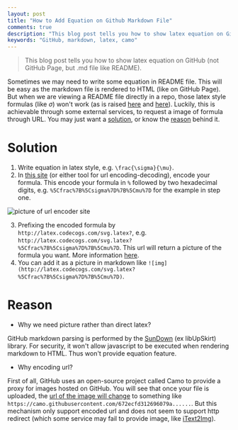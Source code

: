 ```yaml
---
layout: post
title: "How to Add Equation on Github Markdown File"
comments: true
description: "This blog post tells you how to show latex equation on GitHub (not GitHub page, but .md file like README)."
keywords: "GitHub, markdown, latex, camo"
---
```


> This blog post tells you how to show latex equation on GitHub (not GitHub Page, but .md file like README).

Sometimes we may need to write some equation in README file. This will be easy as the markdown file is rendered to HTML (like on GitHub Page). But when we are viewing a README file directly in a repo, those latex style formulas (like $\sigma$) won't work (as is raised [here](http://stackoverflow.com/questions/11256433/how-to-show-math-equations-in-general-githubs-markdownnot-githubs-blog) and [here](https://github.com/STAT545-UBC/Discussion/issues/102)). Luckily, this is achievable through some external services, to request a image of formula through URL. You may just want a [solution](#solution), or know the [reason](#reason) behind it.

# Solution

1. Write equation in latex style, e.g. `\frac{\sigma}{\mu}`.
2. In [this site](http://www.url-encode-decode.com/) (or either tool for url encoding-decoding), encode your formula. This encode your formula in `%` followed by two hexadecimal digits, e.g. `%5Cfrac%7B%5Csigma%7D%7B%5Cmu%7D` for the example in step one.

![picture of url encoder site](http://oa5omjl18.bkt.clouddn.com/2016_08_31_pasted_image_at_2016_08_31_01_54_pm.png "pasted_image_at_2016_08_31_01_54_pm")

3. Prefixing the encoded formula by `http://latex.codecogs.com/svg.latex?`, e.g. `http://latex.codecogs.com/svg.latex?%5Cfrac%7B%5Csigma%7D%7B%5Cmu%7D`. This url will return a picture of the formula you want. More information [here](http://latex.codecogs.com/eqneditor/integration/htmlequations.php).
4. You can add it as a picture in markdown like `![img](http://latex.codecogs.com/svg.latex?%5Cfrac%7B%5Csigma%7D%7B%5Cmu%7D)`.

# Reason

* Why we need picture rather than direct latex?

GitHub markdown parsing is performed by the [SunDown](https://github.com/vmg/sundown) (ex libUpSkirt) library. For security, it won't allow javascript to be executed when rendering markdown to HTML. Thus won't provide equation feature.

* Why encoding url?

First of all, GitHub uses an open-source project called Camo to provide a proxy for images hosted on GitHub. You will see that once your file is uploaded, the [url of the image will change](https://help.github.com/articles/why-do-my-images-have-strange-urls/) to something like `https://camo.githubusercontent.com/672ecfd312696079a......`. But this mechanism only support encoded url and does not seem to support http redirect (which some service may fail to provide image, like [iText2Img](http://www.sciweavers.org/free-online-latex-equation-editor)).

